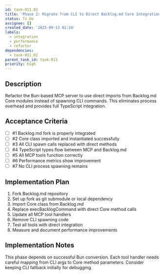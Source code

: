 ```yaml
---
id: task-011.02
title: 'Phase 2: Migrate from CLI to Direct Backlog.md Core Integration'
status: To Do
assignee: []
created_date: '2025-09-13 01:24'
labels:
  - integration
  - performance
  - refactor
dependencies:
  - task-011.01
parent_task_id: task-011
priority: high
---
```


## Description

Refactor the Bun-based MCP server to use direct imports from Backlog.md Core modules instead of spawning CLI commands. This eliminates process overhead and provides full TypeScript integration.

## Acceptance Criteria
<!-- AC:BEGIN -->
- [ ] #1 Backlog.md fork is properly integrated
- [ ] #2 Core class imported and instantiated successfully
- [ ] #3 All CLI spawn calls replaced with direct methods
- [ ] #4 TypeScript types flow between MCP and Backlog.md
- [ ] #5 All MCP tools function correctly
- [ ] #6 Performance metrics show improvement
- [ ] #7 No CLI process spawning remains
<!-- AC:END -->

## Implementation Plan

1. Fork Backlog.md repository
2. Set up fork as git submodule or local dependency
3. Import Core class from Backlog.md
4. Replace execBacklogCommand with direct Core method calls
5. Update all MCP tool handlers
6. Remove CLI spawning code
7. Test all tools with direct integration
8. Measure and document performance improvements

## Implementation Notes

This phase depends on successful Bun conversion. Each tool handler needs careful mapping from CLI args to Core method parameters. Consider keeping CLI fallback initially for debugging.
